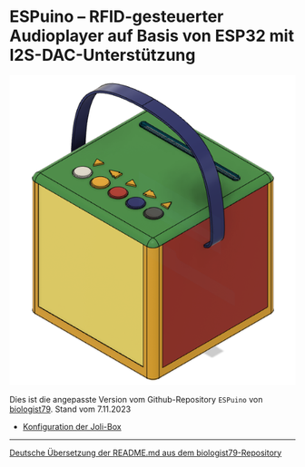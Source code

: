 # ESPuino – RFID-gesteuerter Audioplayer auf Basis von ESP32 mit I2S-DAC-Unterstützung
![Jolibox](Dokumentation/images/Jolibox-Gesamt.png)

Dies ist die angepasste Version vom Github-Repository `ESPuino` von [biologist79](https://github.com/biologist79/ESPuino). 
Stand vom 7.11.2023

- [Konfiguration der Joli-Box](Dokumentation/Konfiguration.md)




---------------------------------------------------------------------------------------

[Deutsche Übersetzung der README.md aus dem biologist79-Repository](Dokumentation/README.md-biologist.md)


